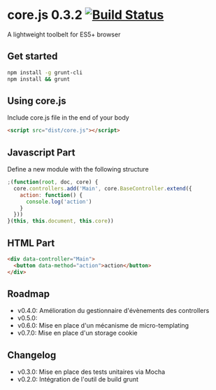 core.js 0.3.2 [![Build Status](https://travis-ci.org/ghoullier/core.js.png?branch=master)](https://travis-ci.org/ghoullier/core.js)
==================================================

A lightweight toolbelt for ES5+ browser

Get started
--------------------------------------
```sh
npm install -g grunt-cli
npm install && grunt
```

Using core.js
--------------------------------------

Include core.js file in the end of your body
```html
<script src="dist/core.js"></script>
```

Javascript Part
--------------------------------------

Define a new module with the following structure
```javascript
;(function(root, doc, core) {
  core.controllers.add('Main', core.BaseController.extend({
    action: function() {
      console.log('action')
    }
  }))
}(this, this.document, this.core))
```

HTML Part
--------------------------------------
```html
<div data-controller="Main">
  <button data-method="action">action</button>
</div>
```

Roadmap
--------------------------------------
- v0.4.0: Amélioration du gestionnaire d'évènements des controllers
- v0.5.0:
- v0.6.0: Mise en place d'un mécanisme de micro-templating
- v0.7.0: Mise en place d'un storage cookie

Changelog
--------------------------------------
- v0.3.0: Mise en place des tests unitaires via Mocha
- v0.2.0: Intégration de l'outil de build grunt
